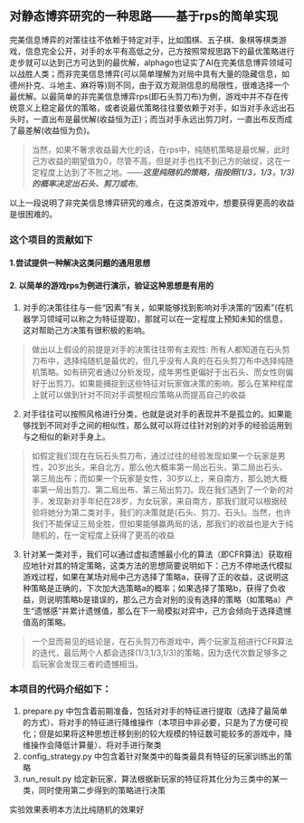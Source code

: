 ## 对静态博弈研究的一种思路——基于rps的简单实现
完美信息博弈的对策往往不依赖于特定对手，比如围棋、五子棋、象棋等棋类游戏，信息完全公开，对手的水平有高低之分，己方按照常规思路下的最优策略进行走步就可以达到己方可达到的最优解，alphago也证实了AI在完美信息博弈领域可以战胜人类；而非完美信息博弈(可以简单理解为对局中具有大量的隐藏信息，如德州扑克、斗地主、麻将等)则不同，由于双方观测信息的局限性，很难选择一个最优解。以最简单的非完美信息博弈rps(即石头剪刀布)为例，游戏中并不存在传统意义上稳定最优的策略，或者说最优策略往往要依赖于对手，如当对手永远出石头时，一直出布是最优解(收益恒为正)；而当对手永远出剪刀时，一直出布反而成了最差解(收益恒为负)。
>当然，如果不奢求收益最大化的话，在rps中，纯随机策略是最优解，此时己方收益的期望值为0，尽管不高，但是对手也找不到己方的破绽，这在一定程度上达到了不败之地。——***这里纯随机的策略，指按照(1/3，1/3，1/3)的概率决定出石头、剪刀或布***。

以上一段说明了非完美信息博弈研究的难点，在这类游戏中，想要获得更高的收益是很困难的。

### 这个项目的贡献如下
#### 1.尝试提供一种解决这类问题的通用思想
#### 2. 以简单的游戏rps为例进行演示，验证这种思想是有用的
1. 对手的决策往往与一些“因素”有关，如果能够找到影响对手决策的“因素”(在机器学习领域可以称之为特征提取)，那就可以在一定程度上预知未知的信息，这对帮助己方决策有很积极的影响。
>做出以上假设的前提是对手的决策往往带有主观性: 所有人都知道在石头剪刀布中，选择纯随机是最优的，但几乎没有人真的在石头剪刀布中选择纯随机策略。如有研究者通过分析发现，成年男性更偏好于出石头、而女性则偏好于出剪刀。如果能捕捉到这些特征对玩家做决策的影响，那么在某种程度上就可以做到针对不同对手调整相应策略从而提高自己的收益
2. 对手往往可以按照风格进行分类，也就是说对手的表现并不是孤立的。如果能够找到不同对手之间的相似性，那么就可以将过往针对别的对手的经验运用到与之相似的新对手身上。
>如假定我们现在在玩石头剪刀布，通过过往的经验发现如果一个玩家是男性，20岁出头，来自北方，那么他大概率第一局出石头、第二局出石头、第三局出布；而如果一个玩家是女性，30岁以上，来自南方，那么她大概率第一局出剪刀、第二局出布、第三局出剪刀。现在我们遇到了一个新的对手，发现新对手年纪在28岁，为女玩家，来自南方，那我们就可以根据经验将她分为第二类对手，我们的决策就是(石头、剪刀、石头)。当然，也许我们不能保证三局全胜，但如果能够赢两局的话，那我们的收益也是大于纯随机的，在一定程度上获得了更高的收益

3. 针对某一类对手，我们可以通过虚拟遗憾最小化的算法（即CFR算法）获取相应地针对其的特定策略，这类方法的思想简要说明如下：己方不停地迭代模拟游戏过程，如果在某场对局中己方选择了策略a，获得了正的收益，这说明这种策略是正确的，下次加大选策略a的概率；如果选择了策略b，获得了负收益，则说明策略b是错误的，那么己方会对别的没有选择的策略（如策略a）产生“遗憾感”并累计遗憾值，那么在下一局模拟对弈中，己方会倾向于选择遗憾值高的策略。
>一个显而易见的结论是，在石头剪刀布游戏中，两个玩家互相进行CFR算法的迭代，最后两个人都会选择(1/3,1/3,1/3)的策略，因为迭代次数足够多之后玩家会发现三者的遗憾相当。


### 本项目的代码介绍如下：

1. prepare.py 中包含着前期准备，包括对对手的特征进行提取（选择了最简单的方式）、将对手的特征进行降维操作（本项目中非必要，只是为了方便可视化；但是如果将这种思想迁移到别的较大规模的特征数可能较多的游戏中，降维操作会降低计算量）、将对手进行聚类
2. config_strategy.py 中包含着针对聚类中的每类最具有特征的玩家训练出的策略
3. run_result.py 给定新玩家，算法根据新玩家的特征将其化分为三类中的某一类，同时使用第二步得到的策略进行决策

实验效果表明本方法比纯随机的效果好
